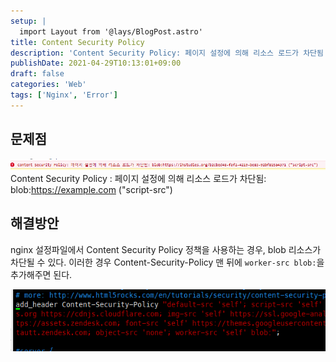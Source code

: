 ```yaml
---
setup: |
  import Layout from '@lays/BlogPost.astro'
title: Content Security Policy
description: 'Content Security Policy: 페이지 설정에 의해 리소스 로드가 차단됨'
publishDate: 2021-04-29T10:13:01+09:00
draft: false
categories: 'Web'
tags: ['Nginx', 'Error']
---
```


## 문제점

![에러 메시지](blob_err_msg.png)
Content Security Policy : 페이지 설정에 의해 리소스 로드가 차단됨: blob:https://example.com ("script-src")

## 해결방안

nginx 설정파일에서 Content Security Policy 정책을 사용하는 경우, blob 리소스가 차단될 수 있다. 이러한 경우 Content-Security-Policy 맨 뒤에 `worker-src blob:`을 추가해주면 된다.

![nginx config에 추가](blob_err_resolve.png)
